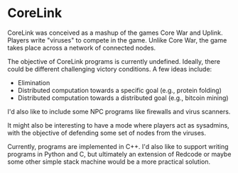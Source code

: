 CoreLink
========

CoreLink was conceived as a mashup of the games Core War and Uplink.
Players write "viruses" to compete in the game. Unlike Core War, the 
game takes place across a network of connected nodes. 

The objective of CoreLink programs is currently undefined. Ideally, 
there could be different challenging victory conditions. A few 
ideas include:
 - Elimination 
 - Distributed computation towards a specific goal (e.g., protein 
   folding)
 - Distributed computation towards a distributed goal (e.g., 
   bitcoin mining)

I'd also like to include some NPC programs like firewalls and virus 
scanners. 

It might also be interesting to have a mode where players act as 
sysadmins, with the objective of defending some set of nodes from 
the viruses.

Currently, programs are implemented in C++. I'd also like to support
writing programs in Python and C, but ultimately an extension of 
Redcode or maybe some other simple stack machine would be a more
practical solution.


